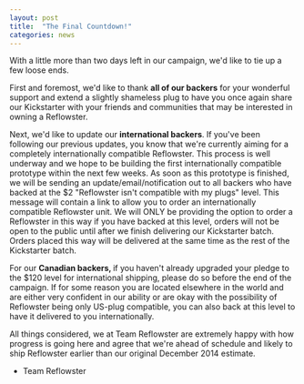```yaml
---
layout: post
title:  "The Final Countdown!"
categories: news
---
```



With a little more than two days left in our campaign, we'd like to tie up a few loose ends.

First and foremost, we'd like to thank <b>all of our backers</b> for your wonderful support and extend a slightly shameless plug to have you once again share our Kickstarter with your friends and communities that may be interested in owning a Reflowster.

Next, we'd like to update our <b>international backers</b>. If you've been following our previous updates, you know that we're currently aiming for a completely internationally compatible Reflowster. This process is well underway and we hope to be building the first internationally compatible prototype within the next few weeks. As soon as this prototype is finished, we will be sending an update/email/notification out to all backers who have backed at the $2 "Reflowster isn't compatible with my plugs" level. This message will contain a link to allow you to order an internationally compatible Reflowster unit. We will ONLY be providing the option to order a Reflowster in this way if you have backed at this level, orders will not be open to the public until after we finish delivering our Kickstarter batch. Orders placed this way will be delivered at the same time as the rest of the Kickstarter batch.

For our <b>Canadian backers, </b>if you haven't already upgraded your pledge to the $120 level for international shipping, please do so before the end of the campaign. If for some reason you are located elsewhere in the world and are either very confident in our ability or are okay with the possibility of Reflowster being only US-plug compatible, you can also back at this level to have it delivered to you internationally.

All things considered, we at Team Reflowster are extremely happy with how progress is going here and agree that we're ahead of schedule and likely to ship Reflowster earlier than our original December 2014 estimate.

- Team Reflowster

